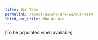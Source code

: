 ```yaml
---
title: Our Team
permalink: /about-us/who-are-we/our-team
third_nav_title: Who We Are
---
```

[To be populated when available]